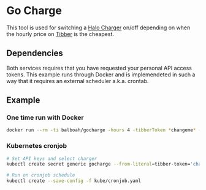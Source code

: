 # Go Charge

This tool is used for switching a [Halo Charger](https://charge-amps.com/products/charging-stations/halo-wallbox/) on/off depending on when the hourly price on [Tibber](tibber.com) is the cheapest.

## Dependencies

Both services requires that you have requested your personal API access tokens.
This example runs through Docker and is implemendeted in such a way that it requires an external scheduler a.k.a. crontab.

## Example

### One time run with Docker
```bash
docker run --rm -ti balboah/gocharge -hours 4 -tibberToken *changeme* -haloToken *changeme* -haloCharger *changeme* -haloSerial *changeme*
```

### Kubernetes cronjob

```bash
# Set API keys and select charger
kubectl create secret generic gocharge --from-literal=tibber-token='changeme' --from-literal=halo-token='changeme' --from-literal=halo-charger='changeme' --from-literal=halo-serial='changeme'

# Run on cronjob schedule
kubectl create --save-config -f kube/cronjob.yaml
```
